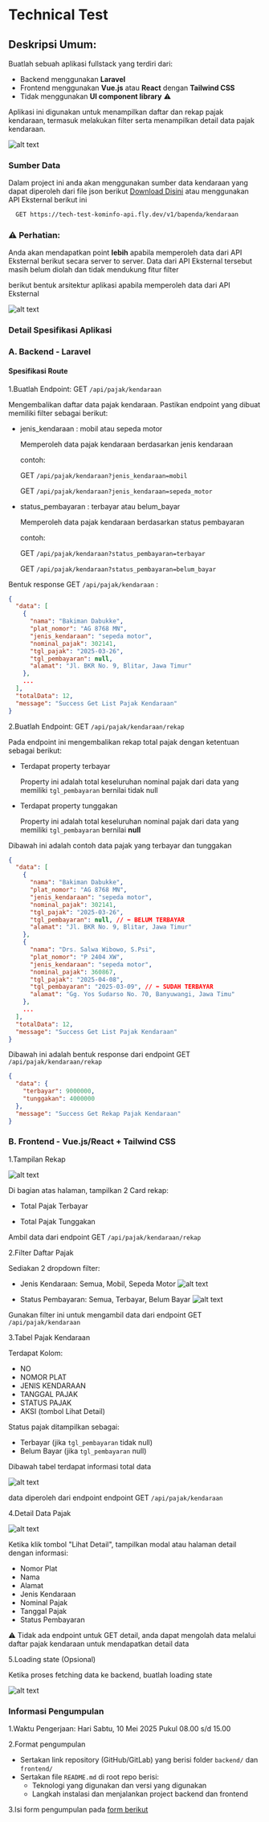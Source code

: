# Technical Test

## Deskripsi Umum:
Buatlah sebuah aplikasi fullstack yang terdiri dari:

  - Backend menggunakan **Laravel**
  - Frontend menggunakan **Vue.js** atau **React** dengan **Tailwind CSS** 
  - Tidak menggunakan **UI component library** ⚠️ 

Aplikasi ini digunakan untuk menampilkan daftar dan rekap pajak kendaraan, termasuk melakukan filter serta menampilkan detail data pajak kendaraan.

![alt text](img/app.png)

### Sumber Data

Dalam project ini anda akan menggunakan sumber data kendaraan yang dapat diperoleh dari file json berikut [Download Disini](https://drive.google.com/file/d/1ypYy-MYoGH_BIzdcARvg8vssgczNu3xh/view?usp=drive_link)  atau menggunakan API Eksternal berikut ini
 

```bash
  GET https://tech-test-kominfo-api.fly.dev/v1/bapenda/kendaraan
```

### ⚠️ Perhatian: 

Anda akan mendapatkan point **lebih** apabila memperoleh data dari API Eksternal berikut secara server to server. Data dari API Eksternal tersebut masih belum diolah dan tidak mendukung fitur filter

berikut bentuk arsitektur aplikasi apabila memperoleh data dari API Eksternal 

![alt text](img/sorce-data.png)



### Detail Spesifikasi Aplikasi
### A. Backend - Laravel


#### Spesifikasi Route
1.Buatlah Endpoint: GET `/api/pajak/kendaraan`

Mengembalikan daftar data pajak kendaraan. Pastikan endpoint yang dibuat memiliki filter sebagai berikut:

- jenis_kendaraan : mobil atau sepeda motor
  
  Memperoleh data pajak kendaraan berdasarkan jenis kendaraan 

  contoh: 
  
  GET `/api/pajak/kendaraan?jenis_kendaraan=mobil`
  
  GET `/api/pajak/kendaraan?jenis_kendaraan=sepeda_motor`


- status_pembayaran : terbayar atau belum_bayar

  Memperoleh data pajak kendaraan berdasarkan status pembayaran

  contoh: 
  
  GET `/api/pajak/kendaraan?status_pembayaran=terbayar`
  
  GET `/api/pajak/kendaraan?status_pembayaran=belum_bayar`


Bentuk response GET `/api/pajak/kendaraan` :

```json
{
  "data": [
    {
      "nama": "Bakiman Dabukke",
      "plat_nomor": "AG 8768 MN",
      "jenis_kendaraan": "sepeda motor",
      "nominal_pajak": 302141,
      "tgl_pajak": "2025-03-26",
      "tgl_pembayaran": null,
      "alamat": "Jl. BKR No. 9, Blitar, Jawa Timur"
    },
    ...
  ],
  "totalData": 12,
  "message": "Success Get List Pajak Kendaraan"
}

```

2.Buatlah Endpoint: GET `/api/pajak/kendaraan/rekap`

Pada endpoint ini mengembalikan rekap total pajak dengan ketentuan sebagai berikut:

- Terdapat property terbayar

  Property ini adalah total keseluruhan  nominal pajak dari data yang memiliki `tgl_pembayaran` bernilai tidak null

- Terdapat property tunggakan
  
  Property ini adalah total keseluruhan nominal pajak dari data yang memiliki `tgl_pembayaran` bernilai **null**

Dibawah ini adalah contoh data pajak yang terbayar dan tunggakan

```json
{
  "data": [
    {
      "nama": "Bakiman Dabukke",
      "plat_nomor": "AG 8768 MN",
      "jenis_kendaraan": "sepeda motor",
      "nominal_pajak": 302141,
      "tgl_pajak": "2025-03-26",
      "tgl_pembayaran": null, // ⬅️ BELUM TERBAYAR
      "alamat": "Jl. BKR No. 9, Blitar, Jawa Timur"
    },
    {
      "nama": "Drs. Salwa Wibowo, S.Psi",
      "plat_nomor": "P 2404 XW",
      "jenis_kendaraan": "sepeda motor",
      "nominal_pajak": 360867,
      "tgl_pajak": "2025-04-08",
      "tgl_pembayaran": "2025-03-09", // ⬅️ SUDAH TERBAYAR
      "alamat": "Gg. Yos Sudarso No. 70, Banyuwangi, Jawa Timu"
    },
    ...
  ],
  "totalData": 12,
  "message": "Success Get List Pajak Kendaraan"
}
```



Dibawah ini adalah bentuk response dari endpoint  GET `/api/pajak/kendaraan/rekap` 

```json
{
  "data": {
    "terbayar": 9000000,
    "tunggakan": 4000000
  },
  "message": "Success Get Rekap Pajak Kendaraan"
}

```


### B. Frontend - Vue.js/React + Tailwind CSS
1.Tampilan Rekap

![alt text](img/rekap.png)

Di bagian atas halaman, tampilkan 2 Card rekap:

  - Total Pajak Terbayar

  - Total Pajak Tunggakan

Ambil data dari endpoint GET `/api/pajak/kendaraan/rekap`

2.Filter Daftar Pajak

Sediakan 2 dropdown filter:

- Jenis Kendaraan: Semua, Mobil, Sepeda Motor
![alt text](img/filter-jenis.png)

- Status Pembayaran: Semua, Terbayar, Belum Bayar
![alt text](img/filter-status.png)

Gunakan filter ini untuk mengambil data dari endpoint GET `/api/pajak/kendaraan`

3.Tabel Pajak Kendaraan

Terdapat Kolom:
  - NO
  - NOMOR PLAT
  - JENIS KENDARAAN
  - TANGGAL PAJAK
  - STATUS PAJAK
  - AKSI (tombol Lihat Detail)

Status pajak ditampilkan sebagai:
- Terbayar (jika `tgl_pembayaran` tidak null)
- Belum Bayar (jika `tgl_pembayaran` null)

Dibawah tabel terdapat informasi total data

![alt text](img/tabel-pajak.png)

data diperoleh dari endpoint endpoint GET `/api/pajak/kendaraan`

4.Detail Data Pajak

![alt text](img/detail.png)

Ketika klik tombol "Lihat Detail", tampilkan modal atau halaman detail dengan informasi:
- Nomor Plat
- Nama
- Alamat
- Jenis Kendaraan
- Nominal Pajak
- Tanggal Pajak
- Status Pembayaran

⚠️ Tidak ada endpoint untuk GET detail, anda dapat mengolah data melalui daftar pajak kendaraan untuk mendapatkan detail data

5.Loading state (Opsional)

Ketika proses fetching data ke backend, buatlah loading state

![alt text](img/loading.png)

### Informasi Pengumpulan
1.Waktu Pengerjaan: Hari Sabtu, 10 Mei 2025 Pukul 08.00 s/d 15.00

2.Format pengumpulan
- Sertakan link repository (GitHub/GitLab) yang berisi folder `backend/` dan `frontend/`
- Sertakan file `README.md` di root repo berisi:
  - Teknologi yang digunakan dan versi yang digunakan
  - Langkah instalasi dan menjalankan project backend dan frontend


3.Isi form pengumpulan pada [form berikut](https://s.id/SubmitTest)
